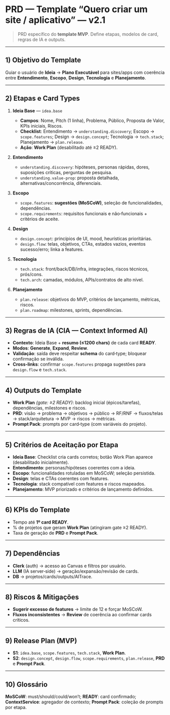 # PRD — Template “Quero criar um site / aplicativo” — v2.1

> PRD específico do **template MVP**. Define etapas, modelos de card, regras de IA e outputs.

---

## 1) Objetivo do Template
Guiar o usuário de **Ideia** → **Plano Executável** para sites/apps com coerência entre **Entendimento**, **Escopo**, **Design**, **Tecnologia** e **Planejamento**.

---

## 2) Etapas e Card Types
1) **Ideia Base** — `idea.base`
   - **Campos**: Nome, Pitch (1 linha), Problema, Público, Proposta de Valor, KPIs iniciais, Riscos.
   - **Checklist**: Entendimento → `understanding.discovery`; Escopo → `scope.features`; Design → `design.concept`; Tecnologia → `tech.stack`; Planejamento → `plan.release`.
   - **Ação**: **Work Plan** (desabilitado até ≥2 READY).

2) **Entendimento**
   - `understanding.discovery`: hipóteses, personas rápidas, dores, suposições críticas, perguntas de pesquisa.
   - `understanding.value-prop`: proposta detalhada, alternativas/concorrência, diferenciais.

3) **Escopo**
   - `scope.features`: **sugestões (MoSCoW)**, seleção de funcionalidades, dependências.
   - `scope.requirements`: requisitos funcionais e não‑funcionais + critérios de aceite.

4) **Design**
   - `design.concept`: princípios de UI, mood, heurísticas prioritárias.
   - `design.flow`: telas, objetivos, CTAs, estados vazios, eventos sucesso/erro; linka a features.

5) **Tecnologia**
   - `tech.stack`: front/back/DB/infra, integrações, riscos técnicos, prós/cons.
   - `tech.arch`: camadas, módulos, APIs/contratos de alto nível.

6) **Planejamento**
   - `plan.release`: objetivos do MVP, critérios de lançamento, métricas, riscos.
   - `plan.roadmap`: milestones, sprints, dependências.

---

## 3) Regras de IA (CIA — Context Informed AI)
- **Contexto**: Ideia Base + **resumo (≤1200 chars)** de cada card **READY**.
- **Modos**: **Generate**, **Expand**, **Review**.
- **Validação**: saída deve respeitar **schema** do card‑type; bloquear confirmação se inválida.
- **Cross‑links**: confirmar `scope.features` propaga sugestões para `design.flow` e `tech.stack`.

---

## 4) Outputs do Template
- **Work Plan** *(gate: ≥2 READY)*: backlog inicial (épicos/tarefas), dependências, milestones e riscos.
- **PRD**: visão → problema → objetivos → público → RF/RNF → fluxos/telas → stack/arquitetura → MVP → riscos → métricas.
- **Prompt Pack**: prompts por card‑type (com variáveis do projeto).

---

## 5) Critérios de Aceitação por Etapa
- **Ideia Base**: Checklist cria cards corretos; botão Work Plan aparece (desabilitado inicialmente).
- **Entendimento**: personas/hipóteses coerentes com a ideia.
- **Escopo**: funcionalidades rotuladas em MoSCoW; seleção persistida.
- **Design**: telas e CTAs coerentes com features.
- **Tecnologia**: stack compatível com features e riscos mapeados.
- **Planejamento**: MVP priorizado e critérios de lançamento definidos.

---

## 6) KPIs do Template
- Tempo até **1º card READY**.
- % de projetos que geram **Work Plan** (atingiram gate ≥2 READY).
- Taxa de geração de **PRD** e **Prompt Pack**.

---

## 7) Dependências
- **Clerk** (auth) → acesso ao Canvas e filtros por usuário.
- **LLM** (IA server‑side) → geração/expansão/revisão de cards.
- **DB** → projetos/cards/outputs/AITrace.

---

## 8) Riscos & Mitigações
- **Sugerir excesso de features** → limite de 12 e forçar MoSCoW.
- **Fluxos inconsistentes** → **Review** de coerência ao confirmar cards críticos.

---

## 9) Release Plan (MVP)
- **S1**: `idea.base`, `scope.features`, `tech.stack`, **Work Plan**.
- **S2**: `design.concept`, `design.flow`, `scope.requirements`, `plan.release`, **PRD** e **Prompt Pack**.

---

## 10) Glossário
**MoSCoW**: must/should/could/won’t; **READY**: card confirmado; **ContextService**: agregador de contexto; **Prompt Pack**: coleção de prompts por etapa.

